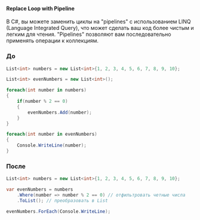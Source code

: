 #### Replace Loop with Pipeline

В C#, вы можете заменить циклы на "pipelines" с использованием LINQ (Language Integrated Query), что может сделать ваш код более чистым и легким для чтения. "Pipelines" позволяют вам последовательно применять операции к коллекциям.

### До
```cs
List<int> numbers = new List<int>{1, 2, 3, 4, 5, 6, 7, 8, 9, 10};

List<int> evenNumbers = new List<int>();

foreach(int number in numbers)
{
    if(number % 2 == 0)
    {
        evenNumbers.Add(number);
    }
}

foreach(int number in evenNumbers)
{
    Console.WriteLine(number);
}
```

### После
```cs
List<int> numbers = new List<int>{1, 2, 3, 4, 5, 6, 7, 8, 9, 10};

var evenNumbers = numbers
    .Where(number => number % 2 == 0) // отфильтровать четные числа
    .ToList(); // преобразовать в List

evenNumbers.ForEach(Console.WriteLine);
```
